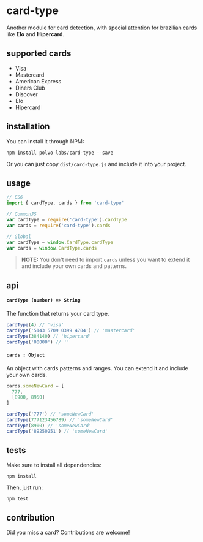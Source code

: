 # card-type

Another module for card detection, with special attention
for brazilian cards like **Elo** and **Hipercard**.

## supported cards

* Visa
* Mastercard
* American Express
* Diners Club
* Discover
* Elo
* Hipercard

## installation

You can install it through NPM:

`npm install polvo-labs/card-type --save`

Or you can just copy `dist/card-type.js` and include it into your project.

## usage

```js
// ES6
import { cardType, cards } from 'card-type'

// CommonJS
var cardType = require('card-type').cardType
var cards = require('card-type').cards

// Global
var cardType = window.CardType.cardType
var cards = window.CardType.cards
```

> **NOTE:** You don't need to import `cards` unless you want to extend it and include your own cards and patterns.

## api

#### `cardType (number) => String`

The function that returns your card type.

```js
cardType(4) // 'visa'
cardType('5143 5709 0399 4704') // 'mastercard'
cardType(384140) // 'hipercard'
cardType('00000') // ''
```

#### `cards : Object`

An object with cards patterns and ranges. You can extend it and include your
own cards.

```js
cards.someNewCard = [
  777,
  [8900, 8950]
]

cardType('777') // 'someNewCard'
cardType(777123456789) // 'someNewCard'
cardType(8900) // 'someNewCard'
cardType('89250251') // 'someNewCard'
```

## tests

Make sure to install all dependencies:

`npm install`

Then, just run:

`npm test`

## contribution

Did you miss a card? Contributions are welcome!
